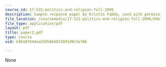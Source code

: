 ```yaml
---
course_id: 17-522-politics-and-religion-fall-2006
description: Sample response paper by Kristin Fabbe, used with permission.
file_location: /coursemedia/17-522-politics-and-religion-fall-2006/b9b18f64dea25958b6833893d9c3e76b_paper2.pdf
file_type: application/pdf
layout: pdf
title: paper2.pdf
type: course
uid: b9b18f64dea25958b6833893d9c3e76b

---
```

None